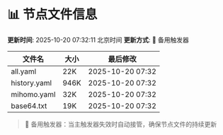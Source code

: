 # 📊 节点文件信息

**更新时间**: 2025-10-20 07:32:11 北京时间
**更新方式**: 🔄 备用触发器

| 文件名 | 大小 | 最后修改 |
|--------|------|----------|
| all.yaml | 22K | 2025-10-20 07:32 |
| history.yaml | 946K | 2025-10-20 07:32 |
| mihomo.yaml | 32K | 2025-10-20 07:32 |
| base64.txt | 19K | 2025-10-20 07:32 |

> 🔄 备用触发器：当主触发器失效时自动接管，确保节点文件的持续更新
